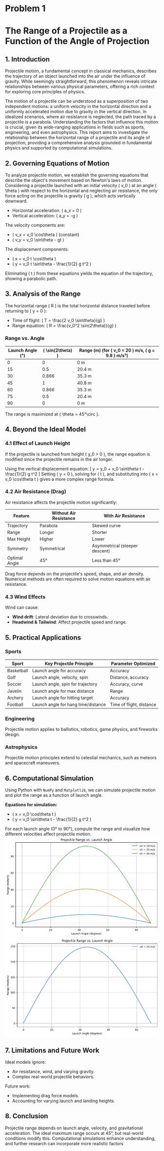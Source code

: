 # Problem 1 
# The Range of a Projectile as a Function of the Angle of Projection

## 1. Introduction
Projectile motion, a fundamental concept in classical mechanics, describes the trajectory of an object launched into the air under the influence of gravity. While seemingly straightforward, this phenomenon reveals intricate relationships between various physical parameters, offering a rich context for exploring core principles of physics.

The motion of a projectile can be understood as a superposition of two independent motions: a uniform velocity in the horizontal direction and a uniformly accelerated motion due to gravity in the vertical direction. In idealized scenarios, where air resistance is neglected, the path traced by a projectile is a parabola. Understanding the factors that influence this motion is crucial, given its wide-ranging applications in fields such as sports, engineering, and even astrophysics. This report aims to investigate the relationship between the horizontal range of a projectile and its angle of projection, providing a comprehensive analysis grounded in fundamental physics and supported by computational simulations.

## 2. Governing Equations of Motion
To analyze projectile motion, we establish the governing equations that describe the object's movement based on Newton's laws of motion. Considering a projectile launched with an initial velocity \( v_0 \) at an angle \( \theta \) with respect to the horizontal and neglecting air resistance, the only force acting on the projectile is gravity \( g \), which acts vertically downward.

- Horizontal acceleration: \( a_x = 0 \)
- Vertical acceleration: \( a_y = -g \)

The velocity components are:
- \( v_x = v_0 \cos\theta \) (constant)
- \( v_y = v_0 \sin\theta - gt \)

The displacement components:
- \( x = v_0 t \cos\theta \)
- \( y = v_0 t \sin\theta - \frac{1}{2} g t^2 \)

Eliminating \( t \) from these equations yields the equation of the trajectory, showing a parabolic path.

## 3. Analysis of the Range
The horizontal range \( R \) is the total horizontal distance traveled before returning to \( y = 0 \):

- Time of flight: \( T = \frac{2 v_0 \sin\theta}{g} \)
- Range equation: \( R = \frac{v_0^2 \sin(2\theta)}{g} \)

### Range vs. Angle
| Launch Angle (°) | \( \sin(2\theta) \) | Range (m) (for \( v_0 = 20 \) m/s, \( g = 9.8 \) m/s²) |
|-----------------|----------------|----------------------------|
| 0               | 0              | 0 m                        |
| 15              | 0.5            | 20.4 m                     |
| 30              | 0.866          | 35.3 m                     |
| 45              | 1              | 40.8 m                     |
| 60              | 0.866          | 35.3 m                     |
| 75              | 0.5            | 20.4 m                     |
| 90              | 0              | 0 m                        |

The range is maximized at \( \theta = 45^\circ \).

## 4. Beyond the Ideal Model
### 4.1 Effect of Launch Height
If the projectile is launched from height \( y_0 > 0 \), the range equation is modified since the projectile remains in the air longer.

Using the vertical displacement equation:
\[ y = y_0 + v_0 \sin\theta t - \frac{1}{2} g t^2 \]
Setting \( y = 0 \), solving for \( t \), and substituting into \( x = v_0 \cos\theta t \) gives a more complex range formula.

### 4.2 Air Resistance (Drag)
Air resistance affects the projectile motion significantly:

| Feature | Without Air Resistance | With Air Resistance |
|---------|----------------------|----------------------|
| Trajectory | Parabola | Skewed curve |
| Range | Longer | Shorter |
| Max Height | Higher | Lower |
| Symmetry | Symmetrical | Asymmetrical (steeper descent) |
| Optimal Angle | 45° | Less than 45° |

Drag force depends on the projectile's speed, shape, and air density. Numerical methods are often required to solve motion equations with air resistance.

### 4.3 Wind Effects
Wind can cause:
- **Wind drift**: Lateral deviation due to crosswinds.
- **Headwind & Tailwind**: Affect projectile speed and range.

## 5. Practical Applications
### Sports
| Sport | Key Projectile Principle | Parameter Optimized |
|-------|------------------------|----------------------|
| Basketball | Launch angle for accuracy | Accuracy |
| Golf | Launch angle, velocity, spin | Distance, accuracy |
| Soccer | Launch angle, spin for trajectory | Accuracy, curve |
| Javelin | Launch angle for max distance | Range |
| Archery | Launch angle for hitting target | Accuracy |
| Football | Launch angle for hang time/distance | Time of flight, distance |

### Engineering
Projectile motion applies to ballistics, robotics, game physics, and fireworks design.

### Astrophysics
Projectile motion principles extend to celestial mechanics, such as meteors and spacecraft maneuvers.

## 6. Computational Simulation
Using Python with `NumPy` and `Matplotlib`, we can simulate projectile motion and plot the range as a function of launch angle.

**Equations for simulation:**
- \( x = v_0 \cos\theta t \)
- \( y = v_0 \sin\theta t - \frac{1}{2} g t^2 \)

For each launch angle (0° to 90°), compute the range and visualize how different velocities affect projectile motion.
![**alt text**](image.png)
![**alt text**](image-1.png)
## 7. Limitations and Future Work
Ideal models ignore:
- Air resistance, wind, and varying gravity.
- Complex real-world projectile behaviors.

Future work:
- Implementing drag force models.
- Accounting for varying launch and landing heights.

## 8. Conclusion
Projectile range depends on launch angle, velocity, and gravitational acceleration. The ideal maximum range occurs at 45°, but real-world conditions modify this. Computational simulations enhance understanding, and further research can incorporate more realistic factors

